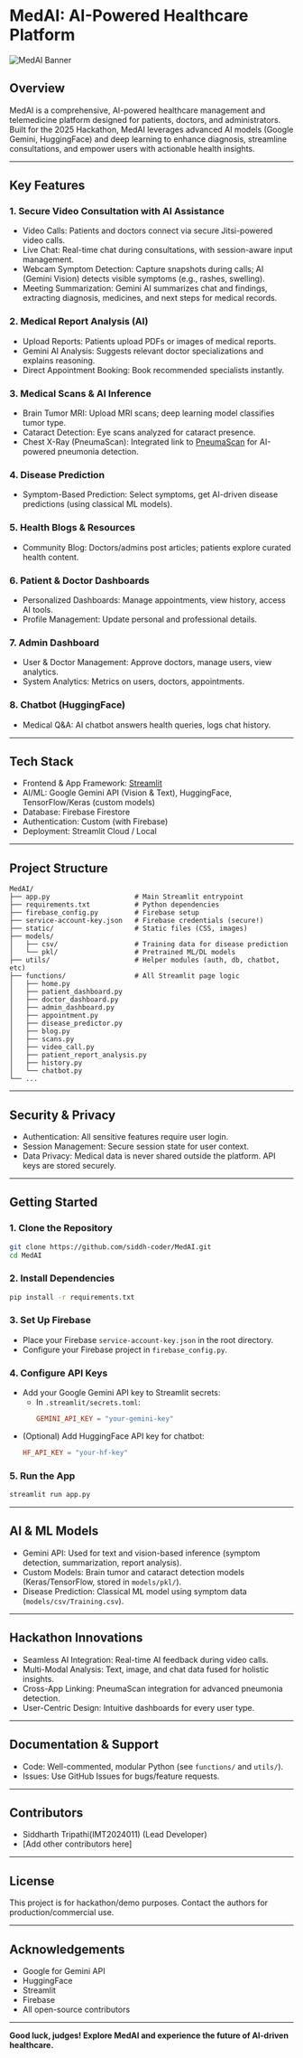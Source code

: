 # MedAI: AI-Powered Healthcare Platform

![MedAI Banner](static/medai_banner.png)

## Overview
MedAI is a comprehensive, AI-powered healthcare management and telemedicine platform designed for patients, doctors, and administrators. Built for the 2025 Hackathon, MedAI leverages advanced AI models (Google Gemini, HuggingFace) and deep learning to enhance diagnosis, streamline consultations, and empower users with actionable health insights.

---

## Key Features

### 1. Secure Video Consultation with AI Assistance
- Video Calls: Patients and doctors connect via secure Jitsi-powered video calls.
- Live Chat: Real-time chat during consultations, with session-aware input management.
- Webcam Symptom Detection: Capture snapshots during calls; AI (Gemini Vision) detects visible symptoms (e.g., rashes, swelling).
- Meeting Summarization: Gemini AI summarizes chat and findings, extracting diagnosis, medicines, and next steps for medical records.

### 2. Medical Report Analysis (AI)
- Upload Reports: Patients upload PDFs or images of medical reports.
- Gemini AI Analysis: Suggests relevant doctor specializations and explains reasoning.
- Direct Appointment Booking: Book recommended specialists instantly.

### 3. Medical Scans & AI Inference
- Brain Tumor MRI: Upload MRI scans; deep learning model classifies tumor type.
- Cataract Detection: Eye scans analyzed for cataract presence.
- Chest X-Ray (PneumaScan): Integrated link to [PneumaScan](https://pneumascan.streamlit.app) for AI-powered pneumonia detection.

### 4. Disease Prediction
- Symptom-Based Prediction: Select symptoms, get AI-driven disease predictions (using classical ML models).

### 5. Health Blogs & Resources
- Community Blog: Doctors/admins post articles; patients explore curated health content.

### 6. Patient & Doctor Dashboards
- Personalized Dashboards: Manage appointments, view history, access AI tools.
- Profile Management: Update personal and professional details.

### 7. Admin Dashboard
- User & Doctor Management: Approve doctors, manage users, view analytics.
- System Analytics: Metrics on users, doctors, appointments.

### 8. Chatbot (HuggingFace)
- Medical Q&A: AI chatbot answers health queries, logs chat history.

---

## Tech Stack
- Frontend & App Framework: [Streamlit](https://streamlit.io)
- AI/ML: Google Gemini API (Vision & Text), HuggingFace, TensorFlow/Keras (custom models)
- Database: Firebase Firestore
- Authentication: Custom (with Firebase)
- Deployment: Streamlit Cloud / Local

---

## Project Structure
```
MedAI/
├── app.py                     # Main Streamlit entrypoint
├── requirements.txt           # Python dependencies
├── firebase_config.py         # Firebase setup
├── service-account-key.json   # Firebase credentials (secure!)
├── static/                    # Static files (CSS, images)
├── models/
│   ├── csv/                   # Training data for disease prediction
│   └── pkl/                   # Pretrained ML/DL models
├── utils/                     # Helper modules (auth, db, chatbot, etc)
├── functions/                 # All Streamlit page logic
│   ├── home.py
│   ├── patient_dashboard.py
│   ├── doctor_dashboard.py
│   ├── admin_dashboard.py
│   ├── appointment.py
│   ├── disease_predictor.py
│   ├── blog.py
│   ├── scans.py
│   ├── video_call.py
│   ├── patient_report_analysis.py
│   ├── history.py
│   └── chatbot.py
└── ...
```

---

## Security & Privacy
- Authentication: All sensitive features require user login.
- Session Management: Secure session state for user context.
- Data Privacy: Medical data is never shared outside the platform. API keys are stored securely.

---

## Getting Started
### 1. Clone the Repository
```bash
git clone https://github.com/siddh-coder/MedAI.git
cd MedAI
```

### 2. Install Dependencies
```bash
pip install -r requirements.txt
```

### 3. Set Up Firebase
- Place your Firebase `service-account-key.json` in the root directory.
- Configure your Firebase project in `firebase_config.py`.

### 4. Configure API Keys
- Add your Google Gemini API key to Streamlit secrets:
  - In `.streamlit/secrets.toml`:
    ```toml
    GEMINI_API_KEY = "your-gemini-key"
    ```
- (Optional) Add HuggingFace API key for chatbot:
    ```toml
    HF_API_KEY = "your-hf-key"
    ```

### 5. Run the App
```bash
streamlit run app.py
```

---

## AI & ML Models
- Gemini API: Used for text and vision-based inference (symptom detection, summarization, report analysis).
- Custom Models: Brain tumor and cataract detection models (Keras/TensorFlow, stored in `models/pkl/`).
- Disease Prediction: Classical ML model using symptom data (`models/csv/Training.csv`).

---

## Hackathon Innovations
- Seamless AI Integration: Real-time AI feedback during video calls.
- Multi-Modal Analysis: Text, image, and chat data fused for holistic insights.
- Cross-App Linking: PneumaScan integration for advanced pneumonia detection.
- User-Centric Design: Intuitive dashboards for every user type.

---

## Documentation & Support
- Code: Well-commented, modular Python (see `functions/` and `utils/`).
- Issues: Use GitHub Issues for bugs/feature requests.

---

## Contributors
- Siddharth Tripathi(IMT2024011) (Lead Developer)
- [Add other contributors here]

---

## License
This project is for hackathon/demo purposes. Contact the authors for production/commercial use.

---

## Acknowledgements
- Google for Gemini API
- HuggingFace
- Streamlit
- Firebase
- All open-source contributors

---

**Good luck, judges! Explore MedAI and experience the future of AI-driven healthcare.**
